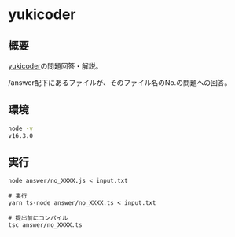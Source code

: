 # yukicoder
## 概要
[yukicoder](https://yukicoder.me/)の問題回答・解説。

/answer配下にあるファイルが、そのファイル名のNo.の問題への回答。

## 環境
```sh
node -v
v16.3.0
```

## 実行
```sh:jsファイル
node answer/no_XXXX.js < input.txt
```

```sh:tsファイル
# 実行
yarn ts-node answer/no_XXXX.ts < input.txt

# 提出前にコンパイル
tsc answer/no_XXXX.ts
```